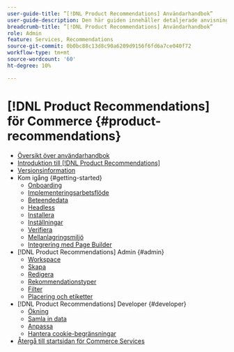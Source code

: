 ```yaml
---
user-guide-title: ”[!DNL Product Recommendations] Användarhandbok”
user-guide-description: Den här guiden innehåller detaljerade anvisningar om hur du använder [!DNL Product Recommendations] från Adobe Commerce.
breadcrumb-title: ”[!DNL Product Recommendations] Användarhandbok”
role: Admin
feature: Services, Recommendations
source-git-commit: 0b0bc88c13d8c90a6209d9156f6fd6a7ce040f72
workflow-type: tm+mt
source-wordcount: '60'
ht-degree: 10%

---
```


# [!DNL Product Recommendations] för Commerce {#product-recommendations}

- [Översikt över användarhandbok](guide-overview.md)
- [Introduktion till  [!DNL Product Recommendations]](overview.md)
- [Versionsinformation](release-notes.md)
- Kom igång {#getting-started}
   - [Onboarding](onboarding.md)
   - [Implementeringsarbetsflöde](implementation-workflow.md)
   - [Beteendedata](behavioral-data.md)
   - [Headless](headless.md)
   - [Installera](install-configure.md)
   - [Inställningar](settings.md)
   - [Verifiera](verify.md)
   - [Mellanlagringsmiljö](staging-environment.md)
   - [Integrering med Page Builder](page-builder.md)
- [!DNL Product Recommendations] Admin {#admin}
   - [Workspace](workspace.md)
   - [Skapa](create.md)
   - [Redigera](edit.md)
   - [Rekommendationstyper](type.md)
   - [Filter](filters.md)
   - [Placering och etiketter](placement.md)
- [!DNL Product Recommendations] Developer {#developer}
   - [Ökning](development-overview.md)
   - [Samla in data](events.md)
   - [Anpassa](customize.md)
   - [Hantera cookie-begränsningar](setting-cookie.md)
- [Återgå till startsidan för Commerce Services](https://experienceleague.adobe.com/docs/commerce-merchant-services/user-guides/home.html)